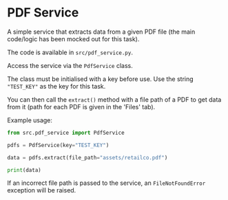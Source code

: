 # PDF Service

A simple service that extracts data from a given PDF file (the main code/logic has been mocked out for this task).

The code is available in `src/pdf_service.py`.

Access the service via the `PdfService` class.

The class must be initialised with a key before use. Use the string `"TEST_KEY"` as the key for this task.

You can then call the `extract()` method with a file path of a PDF to get data from it (path for each PDF is given in the 'Files' tab).

Example usage:

```python
from src.pdf_service import PdfService

pdfs = PdfService(key="TEST_KEY")

data = pdfs.extract(file_path="assets/retailco.pdf")

print(data)
```

If an incorrect file path is passed to the service, an `FileNotFoundError` exception will be raised.
